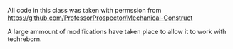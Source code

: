 All code in this class was taken with permssion from https://github.com/ProfessorProspector/Mechanical-Construct

A large ammount of modifications have taken place to allow it to work with techreborn.